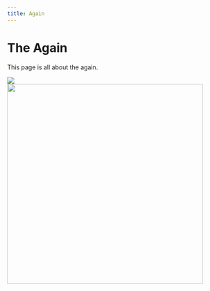 ```yaml
---
title: Again
---
```

# The Again

This page is all about the again.

<style type="text/css">
  .zoomer {
    border:             none;
    margin:             0 auto;
    transition:         all 0.5s ease;
    -webkit-transition: all 0.5s ease;
    -moz-transition:    all 0.5s ease;
    -ms-transition:     all 0.5s ease;
  }
  .zoomer:hover {
    transform:          scale(1.1);
    -webkit-transform:  scale(1.1);
    -moz-transform:     scale(1.1);
    -o-transform:       scale(1.1);
  }
</style>

<div class="zoomer">
  <img src="http://www.yr.no/place/Netherlands/North_Brabant/Tilburg/avansert_meteogram.png" align='center' ></img>
</div>
<div>
  <img src='http://knmi.nl/neerslagradar/images/meest_recente_radarloop451.gif' width='451' height='462' frameborder='0'></img>
</div>
